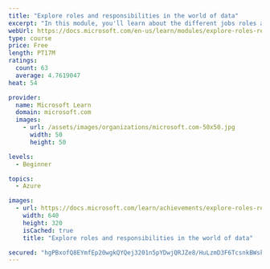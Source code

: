 ```yaml
---
title: "Explore roles and responsibilities in the world of data"
excerpt: "In this module, you'll learn about the different jobs roles associated with creating, managing, and using databases. You learn about the key responsibilities of these roles, and the tools that these roles use."
webUrl: https://docs.microsoft.com/en-us/learn/modules/explore-roles-responsibilities-world-of-data/
type: course
price: Free
length: PT17M
ratings:
  count: 63
  average: 4.7619047
heat: 54

provider:
  name: Microsoft Learn
  domain: microsoft.com
  images:
    - url: /assets/images/organizations/microsoft.com-50x50.jpg
      width: 50
      height: 50

levels:
  - Beginner

topics:
  - Azure

images:
  - url: https://docs.microsoft.com/learn/achievements/explore-roles-responsibilities-world-of-data-social.png
    width: 640
    height: 320
    isCached: true
    title: "Explore roles and responsibilities in the world of data"

secured: "hgPBxofQ8EYmfEp20wgkQYQej3201n5pYDwjQRJZe8/HuLzmD3F6TcsnkBWskGGqau5Tlm6jEkMLSFfBVqmKw5gsCLbdv1SRkv37/0jKrsImdrpjYYTTG91+Lm+mXkbvriNI2yw66BCpZrtQdHcgmtmZ8BpmENd9pfW+MUBrwN1VhQWugkTfqcgVB+zYgTMoBW/HizO2uz32xwF/Ai3XY2PaJPNgQbAlh0se5mmhuTUR+HS67GpJ7zVFRcXJEwDPEVRyjxcTwIATgpQvGcxqhnz/dB354AMai/IfUyU6RYP06CSM7hBbH45b4SdOg9H1h1mPDvUqD7JpoMJs7CqqLVNjKSnDU0rH75zLk6kmNI8ev+qr+Zk0vWZElQdt4GgoGGZIjRJllR3Xd1OguM+7lg==;0k10PklSNyKeBALMOgsSoQ=="
---
```


